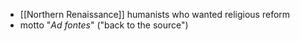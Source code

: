 - [[Northern Renaissance]] humanists who wanted religious reform
- motto "*Ad fontes*" ("back to the source")